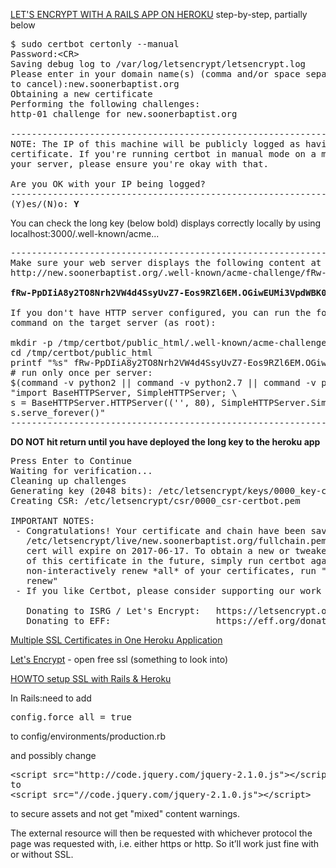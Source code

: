[LET'S ENCRYPT WITH A RAILS APP ON HEROKU](https://collectiveidea.com/blog/archives/2016/01/12/lets-encrypt-with-a-rails-app-on-heroku)  step-by-step, partially below

<pre>
$ sudo certbot certonly --manual
Password:&lt;CR&gt;
Saving debug log to /var/log/letsencrypt/letsencrypt.log
Please enter in your domain name(s) (comma and/or space separated)  (Enter 'c'
to cancel):new.soonerbaptist.org
Obtaining a new certificate
Performing the following challenges:
http-01 challenge for new.soonerbaptist.org

-------------------------------------------------------------------------------
NOTE: The IP of this machine will be publicly logged as having requested this
certificate. If you're running certbot in manual mode on a machine that is not
your server, please ensure you're okay with that.

Are you OK with your IP being logged?
-------------------------------------------------------------------------------
(Y)es/(N)o: <b>Y</b>
</pre>


You can check the long key (below bold) displays correctly locally by using localhost:3000/.well-known/acme...
<pre>
-------------------------------------------------------------------------------
Make sure your web server displays the following content at
http://new.soonerbaptist.org/.well-known/acme-challenge/fRw-PpDIiA8y2TO8Nrh2VW4d4SsyUvZ7-Eos9RZl6EM before continuing:

<b>fRw-PpDIiA8y2TO8Nrh2VW4d4SsyUvZ7-Eos9RZl6EM.OGiwEUMi3VpdWBK0OmrLyxII_anDIarAxDpRIlePB54</b>

If you don't have HTTP server configured, you can run the following
command on the target server (as root):

mkdir -p /tmp/certbot/public_html/.well-known/acme-challenge
cd /tmp/certbot/public_html
printf "%s" fRw-PpDIiA8y2TO8Nrh2VW4d4SsyUvZ7-Eos9RZl6EM.OGiwEUMi3VpdWBK0OmrLyxII_anDIarAxDpRIlePB54 > .well-known/acme-challenge/fRw-PpDIiA8y2TO8Nrh2VW4d4SsyUvZ7-Eos9RZl6EM
# run only once per server:
$(command -v python2 || command -v python2.7 || command -v python2.6) -c \
"import BaseHTTPServer, SimpleHTTPServer; \
s = BaseHTTPServer.HTTPServer(('', 80), SimpleHTTPServer.SimpleHTTPRequestHandler); \
s.serve_forever()" 
-------------------------------------------------------------------------------
</pre>

<b>DO NOT hit return until you have deployed the long key to the heroku app</b>
<pre>
Press Enter to Continue
Waiting for verification...
Cleaning up challenges
Generating key (2048 bits): /etc/letsencrypt/keys/0000_key-certbot.pem
Creating CSR: /etc/letsencrypt/csr/0000_csr-certbot.pem

IMPORTANT NOTES:
 - Congratulations! Your certificate and chain have been saved at
   /etc/letsencrypt/live/new.soonerbaptist.org/fullchain.pem. Your
   cert will expire on 2017-06-17. To obtain a new or tweaked version
   of this certificate in the future, simply run certbot again. To
   non-interactively renew *all* of your certificates, run "certbot
   renew"
 - If you like Certbot, please consider supporting our work by:

   Donating to ISRG / Let's Encrypt:   https://letsencrypt.org/donate
   Donating to EFF:                    https://eff.org/donate-le
</pre>

[Multiple SSL Certificates in One Heroku Application](http://stackoverflow.com/questions/13448012/multiple-ssl-certificates-in-one-heroku-application/36474485#36474485)

[Let's Encrypt](https://letsencrypt.org) - open free ssl (something to look into)

[HOWTO setup SSL with Rails & Heroku](http://readysteadycode.com/howto-setup-ssl-with-rails-and-heroku)

In Rails:need to add
<pre>
config.force_all = true
</pre>
to config/environments/production.rb

and possibly change
<pre>
&lt;script src="http://code.jquery.com/jquery-2.1.0.js"&gt;&lt;/script&lt
to
&lt;script src="//code.jquery.com/jquery-2.1.0.js"&gt;&lt;/script&gt;
</pre>

to secure assets and not get "mixed" content warnings.

The external resource will then be requested with whichever 
protocol the page was requested with, i.e. either https or http. 
So it’ll work just fine with or without SSL.
